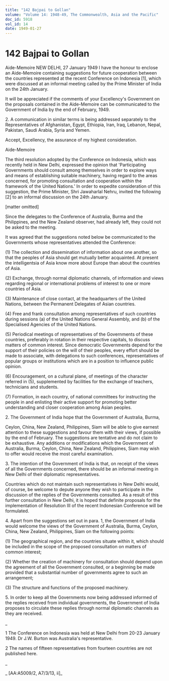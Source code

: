 ```yaml
---
title: "142 Bajpai to Gollan"
volume: "Volume 14: 1948-49, The Commonwealth, Asia and the Pacific"
doc_id: 5918
vol_id: 14
date: 1949-01-27
---
```


# 142 Bajpai to Gollan

Aide-Memoire NEW DELHI, 27 January 1949 I have the honour to enclose an Aide-Memoire containing suggestions for future cooperation between the countries represented at the recent Conference on Indonesia [1], which were discussed at an informal meeting called by the Prime Minister of India on the 24th January.

It will be appreciated if the comments of your Excellency's Government on the proposals contained in the Aide-Memoire can be communicated to the Government of India by the end of February, 1949.

2\. A communication in similar terms is being addressed separately to the Representatives of Afghanistan, Egypt, Ethiopia, Iran, Iraq, Lebanon, Nepal, Pakistan, Saudi Arabia, Syria and Yemen.

Accept, Excellency, the assurance of my highest consideration.

Aide-Memoire

The third resolution adopted by the Conference on Indonesia, which was recently held in New Delhi, expressed the opinion that 'Participating Governments should consult among themselves in order to explore ways and means of establishing suitable machinery, having regard to the areas concerned, for promoting consultation and cooperation within the framework of the United Nations.' In order to expedite consideration of this suggestion, the Prime Minister, Shri Jawaharlal Nehru, invited the following [2] to an informal discussion on the 24th January.

[matter omitted]

Since the delegates to the Conference of Australia, Burma and the Philippines, and the New Zealand observer, had already left, they could not be asked to the meeting.

It was agreed that the suggestions noted below be communicated to the Governments whose representatives attended the Conference:

(1) The collection and dissemination of information about one another, so that the peoples of Asia should get mutually better acquainted. At present the intelligentsia of Asia know more about Europe than about the countries of Asia.

(2) Exchange, through normal diplomatic channels, of information and views regarding regional or international problems of interest to one or more countries of Asia.

(3) Maintenance of close contact, at the headquarters of the United Nations, between the Permanent Delegates of Asian countries.

(4) Free and frank consultation among representatives of such countries during sessions (a) of the United Nations General Assembly, and (b) of the Specialised Agencies of the United Nations.

(5) Periodical meetings of representatives of the Governments of these countries, preferably in rotation in their respective capitals, to discuss matters of common interest. Since democratic Governments depend for the support of their policies on the will of their peoples, every effort should be made to associate, with delegations to such conferences, representatives of popular groups or institutions which are in a position to influence public opinion.

(6) Encouragement, on a cultural plane, of meetings of the character referred in (5), supplemented by facilities for the exchange of teachers, technicians and students.

(7) Formation, in each country, of national committees for instructing the people in and enlisting their active support for promoting better understanding and closer cooperation among Asian peoples.

2\. The Government of India hope that the Government of Australia, Burma,

Ceylon, China, New Zealand, Philippines, Siam will be able to give earnest attention to these suggestions and favour them with their views, if possible by the end of February. The suggestions are tentative and do not claim to be exhaustive. Any additions or modifications which the Government of Australia, Burma, Ceylon, China, New Zealand, Philippines, Siam may wish to offer would receive the most careful examination.

3\. The intention of the Government of India is that, on receipt of the views of all the Governments concerned, there should be an informal meeting in New Delhi of their diplomatic representatives.

Countries which do not maintain such representatives in New Delhi would, of course, be welcome to depute anyone they wish to participate in the discussion of the replies of the Governments consulted. As a result of this further consultation in New Delhi, it is hoped that definite proposals for the implementation of Resolution III of the recent Indonesian Conference will be formulated.

4\. Apart from the suggestions set out in para. 1, the Government of India would welcome the views of the Government of Australia, Burma, Ceylon, China, New Zealand, Philippines, Siam on the following points:

(1) The geographical region, and the countries situate within it, which should be included in the scope of the proposed consultation on matters of common interest;

(2) Whether the creation of machinery for consultation should depend upon the agreement of all the Government consulted, or a beginning be made provided that a substantial number of governments agree to such an arrangement;

(3) The structure and functions of the proposed machinery.

5\. In order to keep all the Governments now being addressed informed of the replies received from individual governments, the Government of India proposes to circulate these replies through normal diplomatic channels as they are received.

_

1 The Conference on Indonesia was held at New Delhi from 20-23 January 1949. Dr J.W. Burton was Australia's representative.

2 The names of fifteen representatives from fourteen countries are not published here.

_

_ [AA:A5009/2, A7/3/13, ii]_
